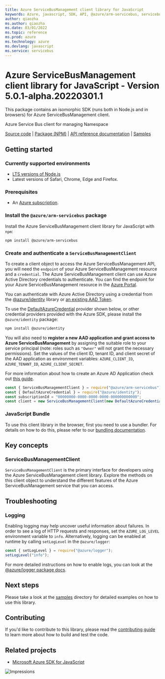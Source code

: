 ```yaml
---
title: Azure ServiceBusManagement client library for JavaScript
keywords: Azure, javascript, SDK, API, @azure/arm-servicebus, servicebus
author: qiaozha
ms.author: qiaozha
ms.date: 03/01/2022
ms.topic: reference
ms.prod: azure
ms.technology: azure
ms.devlang: javascript
ms.service: servicebus
---
```

# Azure ServiceBusManagement client library for JavaScript - Version 5.0.1-alpha.20220301.1 


This package contains an isomorphic SDK (runs both in Node.js and in browsers) for Azure ServiceBusManagement client.

Azure Service Bus client for managing Namespace

[Source code](https://github.com/Azure/azure-sdk-for-js/tree/main/sdk/servicebus/arm-servicebus) |
[Package (NPM)](https://www.npmjs.com/package/@azure/arm-servicebus) |
[API reference documentation](https://docs.microsoft.com/javascript/api/@azure/arm-servicebus) |
[Samples](https://github.com/Azure-Samples/azure-samples-js-management)

## Getting started

### Currently supported environments

- [LTS versions of Node.js](https://nodejs.org/about/releases/)
- Latest versions of Safari, Chrome, Edge and Firefox.

### Prerequisites

- An [Azure subscription][azure_sub].

### Install the `@azure/arm-servicebus` package

Install the Azure ServiceBusManagement client library for JavaScript with `npm`:

```bash
npm install @azure/arm-servicebus
```

### Create and authenticate a `ServiceBusManagementClient`

To create a client object to access the Azure ServiceBusManagement API, you will need the `endpoint` of your Azure ServiceBusManagement resource and a `credential`. The Azure ServiceBusManagement client can use Azure Active Directory credentials to authenticate.
You can find the endpoint for your Azure ServiceBusManagement resource in the [Azure Portal][azure_portal].

You can authenticate with Azure Active Directory using a credential from the [@azure/identity][azure_identity] library or [an existing AAD Token](https://github.com/Azure/azure-sdk-for-js/blob/master/sdk/identity/identity/samples/AzureIdentityExamples.md#authenticating-with-a-pre-fetched-access-token).

To use the [DefaultAzureCredential][defaultazurecredential] provider shown below, or other credential providers provided with the Azure SDK, please install the `@azure/identity` package:

```bash
npm install @azure/identity
```

You will also need to **register a new AAD application and grant access to Azure ServiceBusManagement** by assigning the suitable role to your service principal (note: roles such as `"Owner"` will not grant the necessary permissions).
Set the values of the client ID, tenant ID, and client secret of the AAD application as environment variables: `AZURE_CLIENT_ID`, `AZURE_TENANT_ID`, `AZURE_CLIENT_SECRET`.

For more information about how to create an Azure AD Application check out [this guide](https://docs.microsoft.com/azure/active-directory/develop/howto-create-service-principal-portal).

```javascript
const { ServiceBusManagementClient } = require("@azure/arm-servicebus");
const { DefaultAzureCredential } = require("@azure/identity");
const subscriptionId = "00000000-0000-0000-0000-000000000000";
const client = new ServiceBusManagementClient(new DefaultAzureCredential(), subscriptionId);
```


### JavaScript Bundle
To use this client library in the browser, first you need to use a bundler. For details on how to do this, please refer to our [bundling documentation](https://aka.ms/AzureSDKBundling).

## Key concepts

### ServiceBusManagementClient

`ServiceBusManagementClient` is the primary interface for developers using the Azure ServiceBusManagement client library. Explore the methods on this client object to understand the different features of the Azure ServiceBusManagement service that you can access.

## Troubleshooting

### Logging

Enabling logging may help uncover useful information about failures. In order to see a log of HTTP requests and responses, set the `AZURE_LOG_LEVEL` environment variable to `info`. Alternatively, logging can be enabled at runtime by calling `setLogLevel` in the `@azure/logger`:

```javascript
const { setLogLevel } = require("@azure/logger");
setLogLevel("info");
```

For more detailed instructions on how to enable logs, you can look at the [@azure/logger package docs](https://github.com/Azure/azure-sdk-for-js/tree/main/sdk/core/logger).

## Next steps

Please take a look at the [samples](https://github.com/Azure-Samples/azure-samples-js-management) directory for detailed examples on how to use this library.

## Contributing

If you'd like to contribute to this library, please read the [contributing guide](https://github.com/Azure/azure-sdk-for-js/blob/main/CONTRIBUTING.md) to learn more about how to build and test the code.

## Related projects

- [Microsoft Azure SDK for JavaScript](https://github.com/Azure/azure-sdk-for-js)

![Impressions](https://azure-sdk-impressions.azurewebsites.net/api/impressions/azure-sdk-for-js%2Fsdk%2Fservicebus%2Farm-servicebus%2FREADME.png)

[azure_cli]: https://docs.microsoft.com/cli/azure
[azure_sub]: https://azure.microsoft.com/free/
[azure_sub]: https://azure.microsoft.com/free/
[azure_portal]: https://portal.azure.com
[azure_identity]: https://github.com/Azure/azure-sdk-for-js/tree/main/sdk/identity/identity
[defaultazurecredential]: https://github.com/Azure/azure-sdk-for-js/tree/main/sdk/identity/identity#defaultazurecredential

